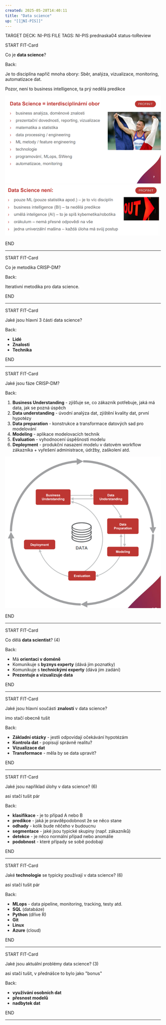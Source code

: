 ```yaml
---
created: 2025-05-28T14:40:11
title: "Data science"
up: "[[📖NI-PIS]]"
---
```


TARGET DECK: NI-PIS
FILE TAGS: NI-PIS prednaska04 status-toReview


START
FIT-Card

Co je **data science**?

Back:

Je to disciplína napříč mnoha obory:
Sběr, analýza, vizualizace, monitoring, automatizace dat.

Pozor, není to business intelligence, ta prý nedělá predikce

<!-- DetailInfoStart -->
![](../../../Assets/Pasted%20image%2020250528144236.png)
![](../../../Assets/Pasted%20image%2020250528144258.png)
<!-- DetailInfoEnd -->
<!--ID: 1748437050696-->
END

---


START
FIT-Card

Co je metodika CRISP-DM?

Back:

Iterativní metodika pro data science.
<!--ID: 1748437050702-->
END

---


START
FIT-Card

Jaké jsou hlavní 3 části data science?

Back:

- **Lidé**
- **Znalosti**
- **Technika**
<!--ID: 1748437050705-->
END

---


START
FIT-Card

Jaké jsou fáze CRISP-DM?

Back:

1. **Business Understanding** - zjišťuje se, co zákazník potřebuje, jaká má data, jak se pozná úspěch
2. **Data understanding** - úvodní analýza dat, zjištění kvality dat, první hypotézy
3. **Data preparation** - konstrukce a transformace datových sad pro modelování
4. **Modeling** - aplikace modelovacích technik
5. **Evaluation** - vyhodnocení úspěšnosti modelu
6. **Deployment** - produkční nasazení modelu v datovém workflow zákazníka + vyřešení administrace, údržby, zaškolení atd.

<!-- ImageStart -->
![](../../../Assets/Pasted%20image%2020250528144612.png)
<!-- ImageEnd -->
<!--ID: 1748437050707-->
END

---


START
FIT-Card

Co dělá **data scientist**? (4)

Back:

- Má **orientaci v doméně**
- Komunikuje s **byznys experty** (dává jim poznatky)
- Komunikuje s **technickými experty** (dává jim zadání)
- **Prezentuje a vizualizuje data**
<!--ID: 1748437050710-->
END

---


START
FIT-Card

Jaké jsou hlavní součásti **znalostí** v data science?

imo stačí obecně tušit

Back:

- **Základní otázky** - jestli odpovídají očekávání hypotézám
- **Kontrola dat** - popisují správně realitu?
- **Vizualizace dat**
- **Transformace** - měla by se data upravit?
<!--ID: 1748437050713-->
END

---


START
FIT-Card

Jaké jsou například úlohy v data science? (6)

asi stačí tušit pár

Back:

- **klasifikace** - je to případ A nebo B
- **predikce** - jaká je pravděpodobnost že se něco stane
- **odhady** - kolik bude něčeho v budoucnu
- **segmentace** - jaké jsou typické skupiny (např. zákazníků)
- **detekce** - je něco normální případ nebo anomálie
- **podobnost** - které případy se sobě podobají
<!--ID: 1748437050716-->
END

---


START
FIT-Card

Jaké **technologie** se typicky používají v data science? (6)

asi stačí tušit pár

Back:

- **MLops** - data pipeline, monitoring, tracking, testy atd.
- **SQL** (databáze)
- **Python** (dříve R)
- **Git**
- **Linux**
- **Azure** (cloud)
<!--ID: 1748437050719-->
END

---


START
FIT-Card

Jaké jsou aktuální problémy data science? (3)

asi stačí tušit, v přednášce to bylo jako "bonus"

Back:

- **využívání osobních dat**
- **přesnost modelů**
- **nadbytek dat**
<!--ID: 1748437050721-->
END

---
